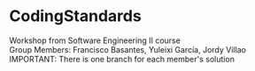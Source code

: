 # CodingStandards
Workshop from Software Engineering II course  
Group Members: Francisco Basantes, Yuleixi García, Jordy Villao  
IMPORTANT: There is one branch for each member's solution  
